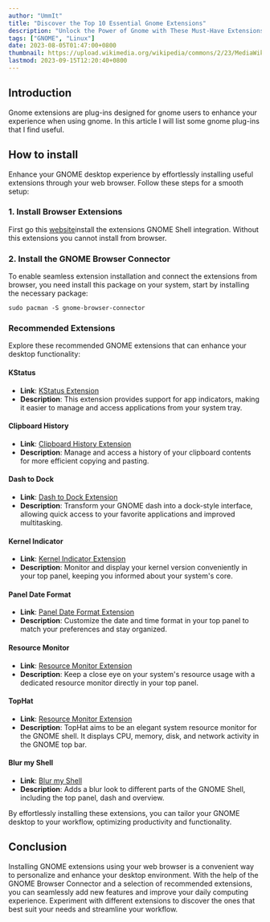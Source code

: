 ```yaml
---
author: "UmmIt"
title: "Discover the Top 10 Essential Gnome Extensions"
description: "Unlock the Power of Gnome with These Must-Have Extensions!"
tags: ["GNOME", "Linux"]
date: 2023-08-05T01:47:00+0800
thumbnail: https://upload.wikimedia.org/wikipedia/commons/2/23/MediaWiki-extensions-icon.svg
lastmod: 2023-09-15T12:20:40+0800
---
```


## Introduction

Gnome extensions are plug-ins designed for gnome users to enhance your experience when using gnome. In this article I will list some gnome plug-ins that I find useful.

## How to install

Enhance your GNOME desktop experience by effortlessly installing useful extensions through your web browser. Follow these steps for a smooth setup:

### 1. Install Browser Extensions

First go this [website](https://extensions.gnome.org/)install the extensions GNOME Shell integration. Without this extensions you cannot install from browser.

### 2. Install the GNOME Browser Connector

To enable seamless extension installation and connect the extensions from browser, you need install this package on your system, start by installing the necessary package:

```shell
sudo pacman -S gnome-browser-connector
```

###  Recommended Extensions

Explore these recommended GNOME extensions that can enhance your desktop functionality:

#### KStatus
- **Link**: [KStatus Extension](https://extensions.gnome.org/extension/615/appindicator-support/)
- **Description**: This extension provides support for app indicators, making it easier to manage and access applications from your system tray.

#### Clipboard History
- **Link**: [Clipboard History Extension](https://extensions.gnome.org/extension/4839/clipboard-history/)
- **Description**: Manage and access a history of your clipboard contents for more efficient copying and pasting.

#### Dash to Dock
- **Link**: [Dash to Dock Extension](https://extensions.gnome.org/extension/307/dash-to-dock/)
- **Description**: Transform your GNOME dash into a dock-style interface, allowing quick access to your favorite applications and improved multitasking.

#### Kernel Indicator
- **Link**: [Kernel Indicator Extension](https://extensions.gnome.org/extension/2512/kernel-indicator/)
- **Description**: Monitor and display your kernel version conveniently in your top panel, keeping you informed about your system's core.

#### Panel Date Format
- **Link**: [Panel Date Format Extension](https://extensions.gnome.org/extension/3465/panel-date-format/)
- **Description**: Customize the date and time format in your top panel to match your preferences and stay organized.

#### Resource Monitor
- **Link**: [Resource Monitor Extension](https://extensions.gnome.org/extension/1634/resource-monitor/)
- **Description**: Keep a close eye on your system's resource usage with a dedicated resource monitor directly in your top panel.

#### TopHat
- **Link**: [Resource Monitor Extension](https://extensions.gnome.org/extension/5219/tophat/)
- **Description**: TopHat aims to be an elegant system resource monitor for the GNOME shell. It displays CPU, memory, disk, and network activity in the GNOME top bar.

#### Blur my Shell
- **Link**: [Blur my Shell](https://extensions.gnome.org/extension/3193/blur-my-shell/)
- **Description**: Adds a blur look to different parts of the GNOME Shell, including the top panel, dash and overview.

By effortlessly installing these extensions, you can tailor your GNOME desktop to your workflow, optimizing productivity and functionality.

## Conclusion

Installing GNOME extensions using your web browser is a convenient way to personalize and enhance your desktop environment. With the help of the GNOME Browser Connector and a selection of recommended extensions, you can seamlessly add new features and improve your daily computing experience. Experiment with different extensions to discover the ones that best suit your needs and streamline your workflow.